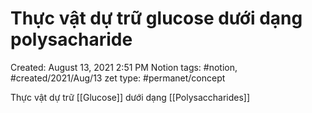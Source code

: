 ---
---

# Thực vật dự trữ glucose dưới dạng polysacharide

Created: August 13, 2021 2:51 PM
Notion tags: #notion, #created/2021/Aug/13
zet type: #permanet/concept

Thực vật dự trữ [[Glucose]] dưới dạng [[Polysaccharides]]